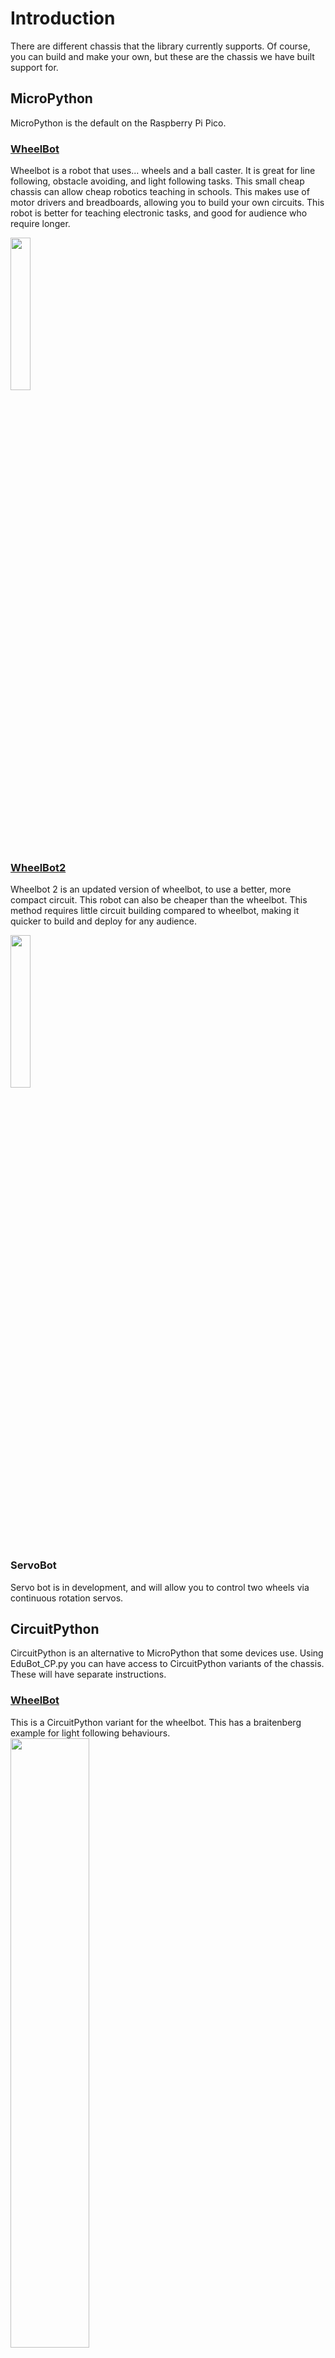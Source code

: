 # Introduction

There are different chassis that the library currently supports. Of course, you can build and make your own, but these are the chassis we have built support for.


## MicroPython
MicroPython is the default on the Raspberry Pi Pico.

### [WheelBot](https://github.com/shepai/OpenEduBot/tree/main/Instructions%20and%20code/WheelBot)
Wheelbot is a robot that uses... wheels and a ball caster. It is  great for line following, obstacle avoiding, and light following tasks. This small cheap chassis can allow cheap robotics teaching in schools. This makes use of motor drivers and breadboards, allowing you to build your own circuits. This robot is better for teaching electronic tasks, and good for audience who require longer.

<img src="https://raw.githubusercontent.com/shepai/OpenEduBot/main/Assets/wheelBot.jpg" width="25%" >

### [WheelBot2](https://github.com/shepai/OpenEduBot/tree/main/Instructions%20and%20code/WheelBot_2)
Wheelbot 2 is an updated version of wheelbot, to use a better, more compact circuit. This robot can also be cheaper than the wheelbot. This method requires little circuit building compared to wheelbot, making it quicker to build and deploy for any audience.

<img src="https://raw.githubusercontent.com/shepai/OpenEduBot/main/Assets/291091183_407439234666715_8003499927750599944_n.jpg" width="25%" >

### ServoBot
Servo bot is in development, and will allow you to control two wheels via continuous rotation servos.



## CircuitPython

CircuitPython is an alternative to MicroPython that some devices use. Using EduBot_CP.py you can have access to CircuitPython variants of the chassis. These will have separate instructions.

### [WheelBot](https://github.com/shepai/OpenEduBot/tree/main/Instructions%20and%20code/CircuitPython%20WheelBot)
This is a CircuitPython variant for the wheelbot. This has a braitenberg example for light following behaviours.
<img src="https://raw.githubusercontent.com/shepai/OpenEduBot/main/Assets/Robot.jpeg" width="50%" >

## Controlling sensors
The different example codes come with their own sensor control. This section explains how you can use different sensors an interface with them.

### Photoresistor light sensors
The Photoresistor light sensor typically has 3 or 4 pins. The 3 pin variant is designed for digital reading. This will mean that the light detects on or off based on the light level crossing a threshold. The light threshold activation can be determined by rotating the screw in the blue box. With the 4 pin variant you have the choice between digital and analogue. Analogue is better at reading the intensity of light on a scale. This is ideal for light following robots.

<img src="https://raw.githubusercontent.com/shepai/OpenEduBot/main/Assets/sensor.jpg" width="20%" >

Within MicroPython we can call pins in using the machine library. We can then set a pin number using one of the GP#. Here we have pin 27 set to digital read and pin 26 set to analogue.

```
from machine import Pin,ADC

digital_pin=Pin(27,Pin.IN)
analog_pin=ADC(26)

print(digital_pin.value())
print(analog_pin.read_u16())
```

The above code will execute and print a digital reading of 1 or 0, depending on whether the sensor threshold is met. It will then output an analogue reading from the sensor connected to 26. This can be a very large and noisy value. You may want to see what the maximum and minimum values it can reach and divide down to a percentage scale of what it was. This is especially good when you are controlling motor speeds based off of light intensity.

Within CircuitPython the digital and analogue pins are separate libraries. We also must import board in order to get easy access to each pin. The following codes both use the same pins as the micropython code above.

```
import board
from analogio import AnalogIn

s1 = AnalogIn(board.GP26)

def get_voltage(pin):
    return (pin.value * 3.3)

print(get_intensity(s1))
```

For digital reading we use the digital library.

```
import board
from digitalio import DigitalInOut, Direction, Pull

s2 = DigitalInOut(board.GP27)
s2.direction = Direction.INPUT

print(s2.value)

```
